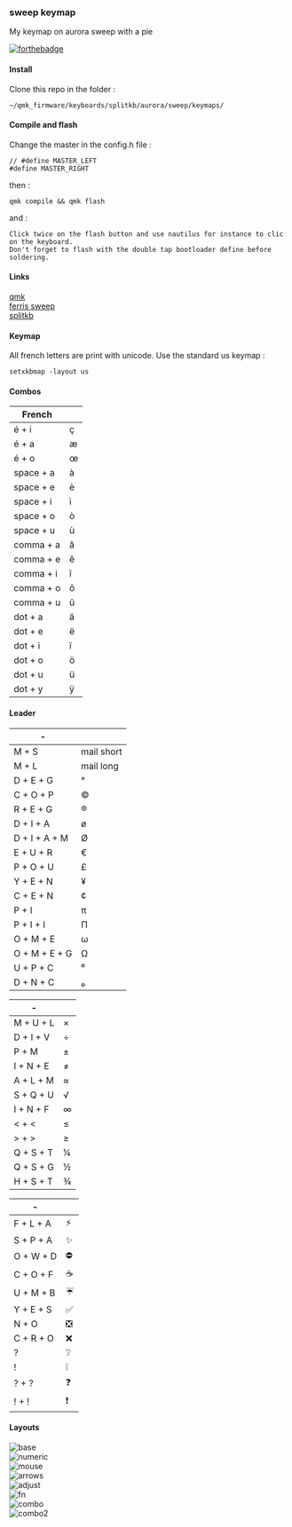 ### sweep keymap
My keymap on aurora sweep with a pie

[![forthebadge](https://forthebadge.com/images/badges/built-with-love.svg)](https://forthebadge.com)

#### Install

Clone this repo in the folder :

    ~/qmk_firmware/keyboards/splitkb/aurora/sweep/keymaps/

#### Compile and flash

Change the master in the config.h file :

    // #define MASTER_LEFT
    #define MASTER_RIGHT

then :

    qmk compile && qmk flash

and :

    Click twice on the flash button and use nautilus for instance to clic on the keyboard.  
    Don't forget to flash with the double tap bootloader define before soldering.

#### Links

[qmk](https://docs.qmk.fm/#/)  
[ferris sweep](https://github.com/davidphilipbarr/Sweep)  
[splitkb](https://splitkb.com)

#### Keymap

All french letters are print with unicode.
Use the standard us keymap :

    setxkbmap -layout us

#### Combos

|     French       |                        |
|------------------|------------------------|
|   é + i          |   ç                    |
|   é + a          |   æ                    |
|   é + o          |   œ                    |
|   space + a      |   à                    |
|   space + e      |   è                    |
|   space + i      |   ì                    |
|   space + o      |   ò                    |
|   space + u      |   ù                    |
|   comma + a      |   â                    |
|   comma + e      |   ê                    |
|   comma + i      |   î                    |
|   comma + o      |   ô                    |
|   comma + u      |   û                    |
|   dot + a        |   ä                    |
|   dot + e        |   ë                    |
|   dot + i        |   ï                    |
|   dot + o        |   ö                    |
|   dot + u        |   ü                    |
|   dot + y        |   ÿ                    |


#### Leader

| -                  |                        |
|--------------------|------------------------|
|   M + S            |   mail short           |
|   M + L            |   mail long            |
|   D + E + G        |   °                    |
|   C + O + P        |   ©                    |
|   R + E + G        |   ®                    |
|   D + I + A        |   ø                    |
|   D + I + A + M    |   Ø                    |
|   E + U + R        |   €                    |
|   P + O + U        |   £                    |
|   Y + E + N        |   ¥                    |
|   C + E + N        |   ¢                    |
|   P + I            |   π                    |
|   P + I + I        |   Π                    |
|   O + M + E        |   ω                    |
|   O + M + E + G    |   Ω                    |
|   U + P + C        |   ⁰                    |
|   D + N + C        |   ₀                    |

| -                  |                        |
|--------------------|------------------------|
|   M + U + L        |   ×                    |
|   D + I + V        |   ÷                    |
|   P + M            |   ±                    |
|   I + N + E        |   ≠                    |
|   A + L + M        |   ≈                    |
|   S + Q + U        |   √                    |
|   I + N + F        |   ∞                    |
|   < + <            |   ≤                    |
|   > + >            |   ≥                    |
|   Q + S + T        |   ¼                    |
|   Q + S + G        |   ½                    |
|   H + S + T        |   ¾                    |

| -                  |                        |
|--------------------|------------------------|
|   F + L + A        |   ⚡                   |
|   S + P + A        |   ✨                   |
|   O + W + D        |   ⛔                   |
|   C + O + F        |   ☕                   |
|   U + M + B        |   ☔                   |
|   Y + E + S        |   ✅                   |
|   N + O            |   ❎                   |
|   C + R + O        |   ❌                   |
|   ?                |   ❔                   |
|   !                |   ❕                   |
|   ? + ?            |   ❓                   |
|   ! + !            |   ❗                   |

#### Layouts

![base](https://raw.githubusercontent.com/FLinguenheld/sweep_keymap/main/images/base.png "layout")  
![numeric](https://raw.githubusercontent.com/FLinguenheld/sweep_keymap/main/images/numeric.png "layout")  
![mouse](https://raw.githubusercontent.com/FLinguenheld/sweep_keymap/main/images/mouse.png "layout")  
![arrows](https://raw.githubusercontent.com/FLinguenheld/sweep_keymap/main/images/arrows.png "layout")  
![adjust](https://raw.githubusercontent.com/FLinguenheld/sweep_keymap/main/images/adjust.png "layout")  
![fn](https://raw.githubusercontent.com/FLinguenheld/sweep_keymap/main/images/fn.png "layout")  
![combo](https://raw.githubusercontent.com/FLinguenheld/sweep_keymap/main/images/combos.png "layout")  
![combo2](https://raw.githubusercontent.com/FLinguenheld/sweep_keymap/main/images/combos2.png "layout")  
